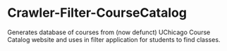 # Crawler-Filter-CourseCatalog
Generates database of courses from (now defunct) UChicago Course Catalog website 
and uses in filter application for students to find classes.

